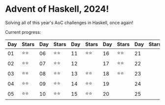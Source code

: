 # Advent of Haskell, 2024!

Solving all of this year's AoC challenges in Haskell, once again!

Current progress:

|Day|Stars|Day|Stars|Day|Stars|Day|Stars|Day|Stars|
|---|---|---|---|---|---|---|---|---|---|
|01|⭐️⭐️|06|⭐️⭐️|11|⭐️⭐️|16|⭐️⭐️|21||
|02|⭐️⭐️|07|⭐️⭐️|12||17|⭐️⭐️|22||
|03|⭐️⭐️|08|⭐️⭐️|13|⭐️⭐️|18|⭐️⭐️|23||
|04|⭐️⭐️|09|⭐️⭐️|14|⭐️⭐️|19||24||
|05|⭐️⭐️|10|⭐️⭐️|15|⭐️⭐️|20||25||

